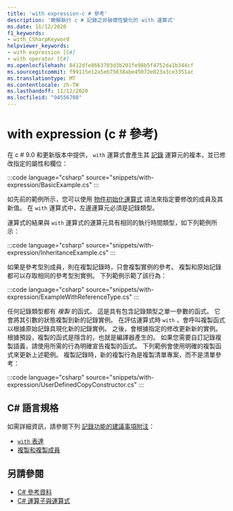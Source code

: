```yaml
---
title: 'with expression-c # 參考'
description: '瞭解執行 c # 記錄之非破壞性變化的 with 運算式'
ms.date: 11/12/2020
f1_keywords:
- with_CSharpKeyword
helpviewer_keywords:
- with expression [C#]
- with operator [C#]
ms.openlocfilehash: 8412dfe8663703d3b201fe98b5f4752da1b344cf
ms.sourcegitcommit: f99115e12a5eb75638abe45072e023a3ce3351ac
ms.translationtype: MT
ms.contentlocale: zh-TW
ms.lasthandoff: 11/12/2020
ms.locfileid: "94556708"
---
```

# <a name="with-expression-c-reference"></a>with expression (c # 參考) 

在 c # 9.0 和更新版本中提供， `with` 運算式會產生其 [記錄](../../whats-new/csharp-9.md#record-types) 運算元的複本，並已修改指定的屬性和欄位：

:::code language="csharp" source="snippets/with-expression/BasicExample.cs" :::

如先前的範例所示，您可以使用 [物件初始化運算式](../../programming-guide/classes-and-structs/object-and-collection-initializers.md) 語法來指定要修改的成員及其新值。 在 `with` 運算式中，左邊運算元必須是記錄類型。

運算式的結果與 `with` 運算式的運算元具有相同的執行時間類型，如下列範例所示：

:::code language="csharp" source="snippets/with-expression/InheritanceExample.cs" :::

如果是參考型別成員，則在複製記錄時，只會複製實例的參考。 複製和原始記錄都可以存取相同的參考型別實例。 下列範例示範了該行為：

:::code language="csharp" source="snippets/with-expression/ExampleWithReferenceType.cs" :::

任何記錄類型都有 *複製* 的函式。 這是具有包含記錄類型之單一參數的函式。 它會將其引數的狀態複製到新的記錄實例。 在評估運算式時 `with` ，會呼叫複製函式以根據原始記錄具現化新的記錄實例。 之後，會根據指定的修改更新新的實例。 根據預設，複製的函式是隱含的，也就是編譯器產生的。 如果您需要自訂記錄複製語義，請使用所需的行為明確宣告複製的函式。 下列範例會使用明確的複製函式來更新上述範例。 複製記錄時，新的複製行為是複製清單專案，而不是清單參考：

:::code language="csharp" source="snippets/with-expression/UserDefinedCopyConstructor.cs" :::

## <a name="c-language-specification"></a>C# 語言規格

如需詳細資訊，請參閱下列 [記錄功能的建議事項附注](~/_csharplang/proposals/csharp-9.0/records.md)：

- [`with` 表達](~/_csharplang/proposals/csharp-9.0/records.md#with-expression)
- [複製和複製成員](~/_csharplang/proposals/csharp-9.0/records.md#copy-and-clone-members)

## <a name="see-also"></a>另請參閱

- [C# 參考資料](../index.md)
- [C# 運算子與運算式](index.md)
